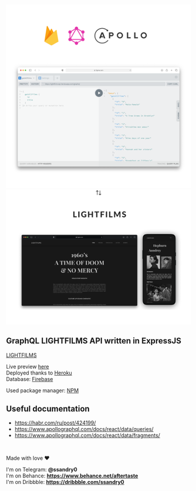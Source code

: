![API Presentation](md/__preview.png "API Presentation")
![API Presentation](md/f2.png "API Presentation")

## GraphQL LIGHTFILMS API written in ExpressJS

[LIGHTFILMS]

Live preview [here] \
Deployed thanks to [Heroku] \
Database: [Firebase]

Used package manager: [NPM]

## Useful documentation

- https://habr.com/ru/post/424199/
- https://www.apollographql.com/docs/react/data/queries/
- https://www.apollographql.com/docs/react/data/fragments/

<br />

Made with love ❤️

I'm on Telegram: **@ssandry0** \
I'm on Behance: **https://www.behance.net/aftertaste** \
I'm on Dribbble: **https://dribbble.com/ssandry0**

[lightfilms]: https://github.com/ssandry/lightfilms
[here]: https://lightfilms-api.herokuapp.com/graphql
[firebase]: https://firebase.google.com/
[heroku]: https://dashboard.heroku.com/
[nodejs]: https://dashboard.heroku.com/
[npm]: https://www.npmjs.com/
